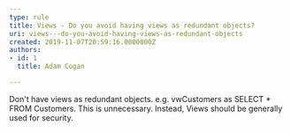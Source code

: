 ```yaml
---
type: rule
title: Views - Do you avoid having views as redundant objects?
uri: views---do-you-avoid-having-views-as-redundant-objects
created: 2019-11-07T20:59:16.0000000Z
authors:
- id: 1
  title: Adam Cogan

---
```




<span class='intro'> <p class="ssw15-rteElement-P">​Don't have views as redundant objects. e.g. vwCustomers as SELECT * FROM Customers. This is unnecessary. Instead, Views should be generally used for security.​​<br></p> </span>




